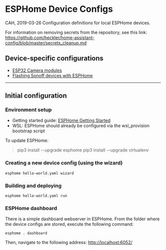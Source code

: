 # ESPHome Device Configs

CAH, 2019-03-26 Configuration definitions for local ESPHome devices.

For information on removing secrets from the repository, see this link: <https://github.com/heckler/home-assistant-config/blob/master/secrets_cleanup.md>

## Device-specific configurations

- [ESP32 Camera modules](docs/esp32cam.md)
- [Flashing Sonoff devices with ESPHome](docs/sonoff_flashing.md)

------------------------------------------------------------------------------------------------

## Initial configuration

### Environment setup

- Getting started guide: [ESPHome Getting Started](https://esphome.io/guides/getting_started_command_line.html)
- WSL: ESPHome should already be configured via the wsl_provision bootstrap script

To update ESPHome:

> pip3 install --upgrade esphome
> pip3 install --upgrade virtualenv

### Creating a new device config (using the wizard)

`esphome hello-world.yaml wizard`

### Building and deploying

`esphome hello-world.yaml run`

### ESPHome dashboard

There is a simple dashboard webserver in ESPHome.  From the folder where the device configs are stored, execute the following command:

`esphome . dashboard`

Then, navigate to the following address: [http://localhost:6052/](http://localhost:6052/)
